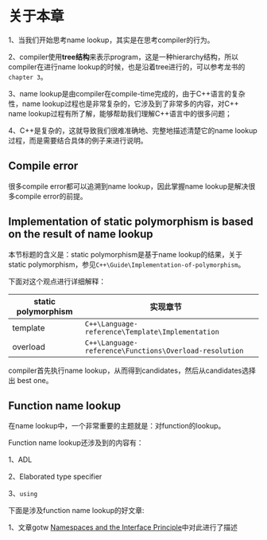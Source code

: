 # 关于本章

1、当我们开始思考name lookup，其实是在思考compiler的行为。

2、compiler使用**tree结构**来表示program，这是一种hierarchy结构，所以compiler在进行name lookup的时候，也是沿着tree进行的，可以参考龙书的`chapter 3`。

3、name lookup是由compiler在compile-time完成的，由于C++语言的复杂性，name lookup过程也是非常复杂的，它涉及到了非常多的内容，对C++ name lookup过程有所了解，能够帮助我们理解C++语言中的很多问题；

4、C++是复杂的，这就导致我们很难准确地、完整地描述清楚它的name lookup过程，而是需要结合具体的例子来进行说明。

## Compile error

很多compile error都可以追溯到name lookup，因此掌握name lookup是解决很多compile error的前提。

## Implementation of static polymorphism is based on the result of name lookup

本节标题的含义是：static polymorphism是基于name lookup的结果，关于static polymorphism，参见`C++\Guide\Implementation-of-polymorphism`。

下面对这个观点进行详细解释：

| static polymorphism | 实现章节                                               |      |
| ------------------- | ------------------------------------------------------ | ---- |
| template            | `C++\Language-reference\Template\Implementation`       |      |
| overload            | `C++\Language-reference\Functions\Overload-resolution` |      |

compiler首先执行name lookup，从而得到candidates，然后从candidates选择出 best one。

## Function name lookup

在name lookup中，一个非常重要的主题就是：对function的lookup。

Function name lookup还涉及到的内容有：

1、ADL

2、Elaborated type specifier

3、`using`

下面是涉及function name lookup的好文章: 

1、文章gotw [Namespaces and the Interface Principle](http://www.gotw.ca/publications/mill08.htm)中对此进行了描述







